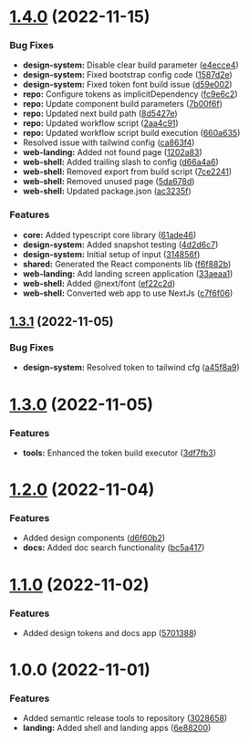 # [1.4.0](https://github.com/sullivanpj/open-system/compare/web-shell-v1.3.1...web-shell-v1.4.0) (2022-11-15)


### Bug Fixes

* **design-system:** Disable clear build parameter ([e4ecce4](https://github.com/sullivanpj/open-system/commit/e4ecce4d68a9a4298fe198862bb83ce7f23dd34e))
* **design-system:** Fixed bootstrap config code ([1587d2e](https://github.com/sullivanpj/open-system/commit/1587d2e06cd1f0b459574aa3b7051c44b413d2bd))
* **design-system:** Fixed token font build issue ([d59e002](https://github.com/sullivanpj/open-system/commit/d59e002882ff4d8456d0d4fa84f776f68f191917))
* **repo:** Configure tokens as implicitDependency ([fc9e6c2](https://github.com/sullivanpj/open-system/commit/fc9e6c20c387f5eaef0a3bb88b615aa6b8a92886))
* **repo:** Update component build parameters ([7b00f6f](https://github.com/sullivanpj/open-system/commit/7b00f6fb888549224a0c46d3adaa99c0fe7bb1ad))
* **repo:** Updated next build path ([8d5427e](https://github.com/sullivanpj/open-system/commit/8d5427ea023b5b4165a87bfa3e2946fbe07ed34e))
* **repo:** Updated workflow script ([2aa4c91](https://github.com/sullivanpj/open-system/commit/2aa4c91d2f3430b3306585eca4e251140d18c51d))
* **repo:** Updated workflow script build execution ([660a635](https://github.com/sullivanpj/open-system/commit/660a63532d1abc3f3f924b8857ae4c2edf2b39d8))
* Resolved issue with tailwind config ([ca863f4](https://github.com/sullivanpj/open-system/commit/ca863f48337010ae7aa810a4f2d22d29fdaad878))
* **web-landing:** Added not found page ([1202a83](https://github.com/sullivanpj/open-system/commit/1202a834300a6bca80f465d762b070eada488148))
* **web-shell:** Added trailing slash to config ([d66a4a6](https://github.com/sullivanpj/open-system/commit/d66a4a659bf114886a1b18fc26cfd9e9ad2a5f9d))
* **web-shell:** Removed export from build script ([7ce2241](https://github.com/sullivanpj/open-system/commit/7ce2241983c37c7e503c5c8a25f8ab5e52f9c154))
* **web-shell:** Removed unused page ([5da678d](https://github.com/sullivanpj/open-system/commit/5da678d4f48994121f021c31f2ca86b3b0e0d25e))
* **web-shell:** Updated package.json ([ac3235f](https://github.com/sullivanpj/open-system/commit/ac3235fd489d92caeed270c6919d9d91736ff097))


### Features

* **core:** Added typescript core library ([61ade46](https://github.com/sullivanpj/open-system/commit/61ade46e5756cd59ca232b6a14ba08061794039f))
* **design-system:** Added snapshot testing ([4d2d6c7](https://github.com/sullivanpj/open-system/commit/4d2d6c7a1dad3c7758210748288d2c14c3d1c396))
* **design-system:** Initial setup of input ([314856f](https://github.com/sullivanpj/open-system/commit/314856ffac6887ce72d53e71b430a2b918043774))
* **shared:** Generated the React components lib ([f6f882b](https://github.com/sullivanpj/open-system/commit/f6f882b713b0d907caee5c41bc89da54974138d1))
* **web-landing:** Add landing screen application ([33aeaa1](https://github.com/sullivanpj/open-system/commit/33aeaa16c61c16b190de178e7dbc9935aeea1344))
* **web-shell:** Added @next/font ([ef22c2d](https://github.com/sullivanpj/open-system/commit/ef22c2d3710e8bd399ad6498ee638c2258d490a0))
* **web-shell:** Converted web app to use NextJs ([c7f6f06](https://github.com/sullivanpj/open-system/commit/c7f6f06a4b950d12def8d20e900644d2fa30338f))

## [1.3.1](https://github.com/sullivanpj/open-system/compare/web-shell-v1.3.0...web-shell-v1.3.1) (2022-11-05)

### Bug Fixes

- **design-system:** Resolved token to tailwind cfg ([a45f8a9](https://github.com/sullivanpj/open-system/commit/a45f8a9fa38cd97a321076f8fd46abb67b58b336))

# [1.3.0](https://github.com/sullivanpj/open-system/compare/web-shell-v1.2.0...web-shell-v1.3.0) (2022-11-05)

### Features

- **tools:** Enhanced the token build executor ([3df7fb3](https://github.com/sullivanpj/open-system/commit/3df7fb31f1b772b83ed05ffffc6680b8010072d2))

# [1.2.0](https://github.com/sullivanpj/open-system/compare/web-shell-v1.1.0...web-shell-v1.2.0) (2022-11-04)

### Features

- Added design components ([d6f60b2](https://github.com/sullivanpj/open-system/commit/d6f60b2168e0b4508c99c61c2d05a9eb5af4478f))
- **docs:** Added doc search functionality ([bc5a417](https://github.com/sullivanpj/open-system/commit/bc5a417e50ce14dcda2e94c194447b846026463b))

# [1.1.0](https://github.com/sullivanpj/open-system/compare/web-shell-v1.0.0...web-shell-v1.1.0) (2022-11-02)

### Features

- Added design tokens and docs app ([5701388](https://github.com/sullivanpj/open-system/commit/57013885ad07dc9f0bced7a7a6e0f3073ded84a3))

# 1.0.0 (2022-11-01)

### Features

- Added semantic release tools to repository ([3028658](https://github.com/sullivanpj/open-system/commit/302865825c187c6cd6d2c42a596b3e38032e8aba))
- **landing:** Added shell and landing apps ([6e88200](https://github.com/sullivanpj/open-system/commit/6e88200bbc553bfcd1b3c1d0ac30f34de2124b2e))
